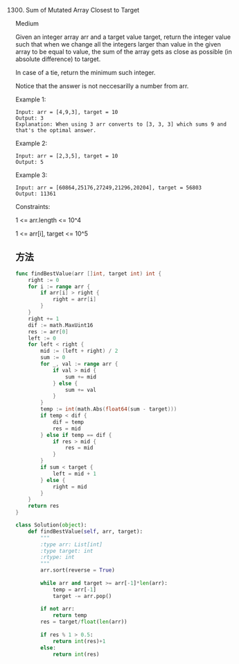 1300. Sum of Mutated Array Closest to Target


Medium


Given an integer array arr and a target value target, return the integer value such that when we change all the integers larger than value in the given array to be equal to value, the sum of the array gets as close as possible (in absolute difference) to target.

In case of a tie, return the minimum such integer.

Notice that the answer is not neccesarilly a number from arr.

 

Example 1:

```
Input: arr = [4,9,3], target = 10
Output: 3
Explanation: When using 3 arr converts to [3, 3, 3] which sums 9 and that's the optimal answer.
```

Example 2:

```
Input: arr = [2,3,5], target = 10
Output: 5
```

Example 3:

```
Input: arr = [60864,25176,27249,21296,20204], target = 56803
Output: 11361
```

 

Constraints:

1 <= arr.length <= 10^4

1 <= arr[i], target <= 10^5


## 方法

```go
func findBestValue(arr []int, target int) int {
    right := 0
	for i := range arr {
		if arr[i] > right {
			right = arr[i]
		}
	}
	right += 1
	dif := math.MaxUint16
	res := arr[0]
	left := 0
	for left < right {
		mid := (left + right) / 2
		sum := 0
		for _, val := range arr {
			if val > mid {
				sum += mid
			} else {
				sum += val
			}
		}
		temp := int(math.Abs(float64(sum - target)))
		if temp < dif {
			dif = temp
			res = mid
		} else if temp == dif {
			if res > mid {
				res = mid
			}
		}
		if sum < target {
			left = mid + 1
		} else {
			right = mid
		}
	}
	return res
}
```




```python
class Solution(object):
    def findBestValue(self, arr, target):
        """
        :type arr: List[int]
        :type target: int
        :rtype: int
        """
        arr.sort(reverse = True)
        
        while arr and target >= arr[-1]*len(arr):
            temp = arr[-1]
            target -= arr.pop()
        
        if not arr:
            return temp
        res = target/float(len(arr))
        
        if res % 1 > 0.5:
            return int(res)+1
        else:
            return int(res)
```